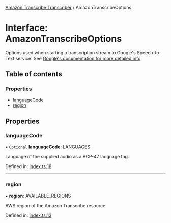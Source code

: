 [Amazon Transcribe Transcriber](../README.md) / AmazonTranscribeOptions

# Interface: AmazonTranscribeOptions

Options used when starting a transcription stream to Google's Speech-to-Text service. See [Google's documentation
for more detailed info](https://cloud.google.com/speech-to-text/docs/reference/rest/v1/RecognitionConfig)

## Table of contents

### Properties

- [languageCode](amazontranscribeoptions.md#languagecode)
- [region](amazontranscribeoptions.md#region)

## Properties

### languageCode

• `Optional` **languageCode**: LANGUAGES

Language of the supplied audio as a BCP-47 language tag.

Defined in: [index.ts:18](https://github.com/LuisAntezana/ivr-tester/blob/b357cca/packages/transcriber-amazon-transcribe/src/index.ts#L18)

___

### region

• **region**: AVAILABLE\_REGIONS

AWS region of the Amazon Transcribe resource

Defined in: [index.ts:13](https://github.com/LuisAntezana/ivr-tester/blob/b357cca/packages/transcriber-amazon-transcribe/src/index.ts#L13)
